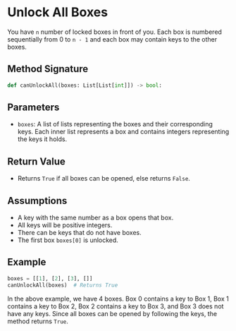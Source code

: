 # Unlock All Boxes

You have `n` number of locked boxes in front of you. Each box is numbered sequentially from 0 to `n - 1` and each box may contain keys to the other boxes.

## Method Signature

```python
def canUnlockAll(boxes: List[List[int]]) -> bool:
```

## Parameters

- `boxes`: A list of lists representing the boxes and their corresponding keys. Each inner list represents a box and contains integers representing the keys it holds.

## Return Value

- Returns `True` if all boxes can be opened, else returns `False`.

## Assumptions

- A key with the same number as a box opens that box.
- All keys will be positive integers.
- There can be keys that do not have boxes.
- The first box `boxes[0]` is unlocked.

## Example

```python
boxes = [[1], [2], [3], []]
canUnlockAll(boxes)  # Returns True
```

In the above example, we have 4 boxes. Box 0 contains a key to Box 1, Box 1 contains a key to Box 2, Box 2 contains a key to Box 3, and Box 3 does not have any keys. Since all boxes can be opened by following the keys, the method returns `True`.
